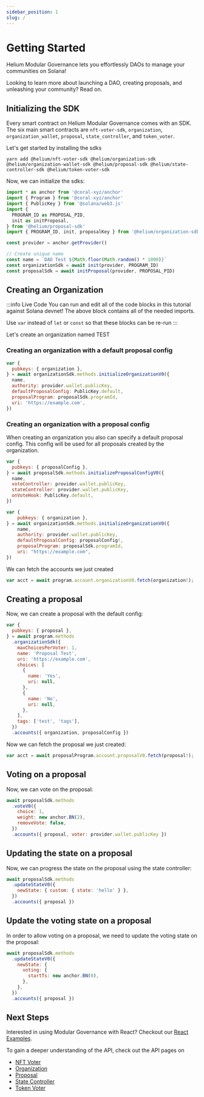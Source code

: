 ```yaml
---
sidebar_position: 1
slug: /
---
```


# Getting Started

Helium Modular Governance lets you effortlessly DAOs to manage your communities on Solana!

Looking to learn more about launching a DAO, creating proposals, and unleashing your community? Read on.

## Initializing the SDK

Every smart contract on Helium Modular Governance comes with an SDK. The six main smart contracts are `nft-voter-sdk`, `organization`, `organization_wallet`, `proposal`, `state_controller`, and `token_voter`.

Let's get started by installing the sdks

```shell
yarn add @helium/nft-voter-sdk @helium/organization-sdk @helium/organization-wallet-sdk @helium/proposal-sdk @helium/state-controller-sdk @helium/token-voter-sdk
```

Now, we can initialize the sdks:

```jsx
import * as anchor from '@coral-xyz/anchor'
import { Program } from '@coral-xyz/anchor'
import { PublicKey } from '@solana/web3.js'
import {
  PROGRAM_ID as PROPOSAL_PID,
  init as initProposal,
} from '@helium/proposal-sdk'
import { PROGRAM_ID, init, proposalKey } from '@helium/organization-sdk'

const provider = anchor.getProvider()

// Create unique name
const name = `DAO Test ${Math.floor(Math.random() * 1000)}`
const organizationSdk = await init(provider, PROGRAM_ID)
const proposalSdk = await initProposal(provider, PROPOSAL_PID)
```

## Creating an Organization

:::info Live Code
You can run and edit all of the code blocks in this tutorial against Solana devnet! The above block contains all of the needed imports.

Use `var` instead of `let` or `const` so that these blocks can be re-run
:::

Let's create an organization named TEST

### Creating an organization with a default proposal config

```jsx async name=create_organization
var {
  pubkeys: { organization },
} = await organizationSdk.methods.initializeOrganizationV0({
  name,
  authority: provider.wallet.publicKey,
  defaultProposalConfig: PublicKey.default,
  proposalProgram: proposalSdk.programId,
  uri: 'https://example.com',
})
```

### Creating an organization with a proposal config

When creating an organization you also can specify a default proposal config. This config will be used for all proposals created by the organization.

```jsx async name=create_organization
var {
  pubkeys: { proposalConfig },
} = await proposalSdk.methods.initializeProposalConfigV0({
  name,
  voteController: provider.wallet.publicKey,
  stateController: provider.wallet.publicKey,
  onVoteHook: PublicKey.default,
})

var {
    pubkeys: { organization },
} = await organizationSdk.methods.initializeOrganizationV0({
    name,
    authority: provider.wallet.publicKey,
    defaultProposalConfig: proposalConfig!,
    proposalProgram: proposalSdk.programId,
    uri: "https://example.com",
})
```

We can fetch the accounts we just created

```jsx async name=fetch deps=create_organization
var acct = await program.account.organizationV0.fetch(organization!);
```

## Creating a proposal

Now, we can create a proposal with the default config:

```jsx async name=create_proposal deps=fetch
var {
  pubkeys: { proposal },
} = await program.methods
  .organizationSdk({
    maxChoicesPerVoter: 1,
    name: 'Proposal Test',
    uri: 'https://example.com',
    choices: [
      {
        name: 'Yes',
        uri: null,
      },
      {
        name: 'No',
        uri: null,
      },
    ],
    tags: ['test', 'tags'],
  })
  .accounts({ organization, proposalConfig })
```

Now we can fetch the proposal we just created:

```jsx async name=fetch_proposal deps=fetch
var acct = await proposalProgram.account.proposalV0.fetch(proposal!);
```

## Voting on a proposal

Now, we can vote on the proposal:

```jsx async name=vote deps=fetch_proposal
await proposalSdk.methods
  .voteV0({
    choice: 1,
    weight: new anchor.BN(2),
    removeVote: false,
  })
  .accounts({ proposal, voter: provider.wallet.publicKey })
```

## Updating the state on a proposal

Now, we can progress the state on the proposal using the state controller:

```jsx async name=progress deps=vote
await proposalSdk.methods
  .updateStateV0({
    newState: { custom: { state: 'hello' } },
  })
  .accounts({ proposal })
```

## Update the voting state on a proposal

In order to allow voting on a proposal, we need to update the voting state on the proposal:

```jsx async name=update_voting_state deps=progress
await proposalSdk.methods
  .updateStateV0({
    newState: {
      voting: {
        startTs: new anchor.BN(0),
      },
    },
  })
  .accounts({ proposal })
```

## Next Steps

Interested in using Modular Governance with React? Checkout our [React Examples](./react).

To gain a deeper understanding of the API, check out the API pages on

- [NFT Voter](../api/nft-voter-sdk)
- [Organization](../api/organization-sdk)
- [Proposal](../api/proposal-sdk)
- [State Controller](../api/state-controller-sdk)
- [Token Voter](../api/token-voter-sdk)
